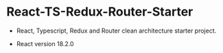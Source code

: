 # React-TS-Redux-Router-Starter 
- React, Typescript, Redux and Router clean architecture starter project.

* React version 18.2.0